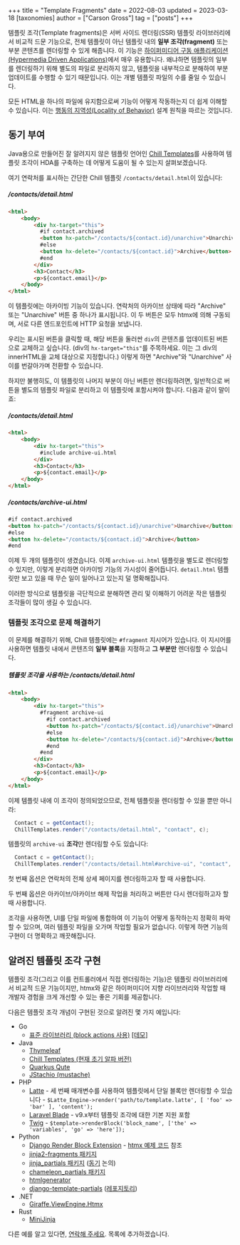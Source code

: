 +++
title = "Template Fragments"
date = 2022-08-03
updated = 2023-03-18
[taxonomies]
author = ["Carson Gross"]
tag = ["posts"]
+++

템플릿 조각(Template fragments)은 서버 사이드 렌더링(SSR) 템플릿 라이브러리에서 비교적 드문 기능으로, 
전체 템플릿이 아닌 템플릿 내의 **일부 조각(fragment)** 또는 부분 콘텐츠를 렌더링할 수 있게 해줍니다. 
이 기능은 [하이퍼미디어 구동 애플리케이션(Hypermedia Driven Applications)](@/essays/hypermedia-driven-applications.md)에서 매우 유용합니다. 
왜냐하면 템플릿의 일부를 렌더링하기 위해 별도의 파일로 분리하지 않고, 템플릿을 내부적으로 분해하여 부분 업데이트를 수행할 수 있기 때문입니다. 이는 개별 템플릿 파일의 수를 줄일 수 있습니다.

모든 HTML을 하나의 파일에 유지함으로써 기능이 어떻게 작동하는지 더 쉽게 이해할 수 있습니다. 
이는 [행동의 지역성(Locality of Behavior)](@/essays/locality-of-behaviour.md) 설계 원칙을 따르는 것입니다.

## 동기 부여

Java용으로 만들어진 잘 알려지지 않은 템플릿 언어인 
[Chill Templates](https://github.com/bigskysoftware/chill/tree/master/chill-script)를 사용하여 템플릿 조각이 HDA를 구축하는 데 어떻게 도움이 될 수 있는지 살펴보겠습니다.

여기 연락처를 표시하는 간단한 Chill 템플릿 `/contacts/detail.html`이 있습니다:

##### /contacts/detail.html
```html
<html>
    <body>
        <div hx-target="this">
          #if contact.archived
          <button hx-patch="/contacts/${contact.id}/unarchive">Unarchive</button>
          #else
          <button hx-delete="/contacts/${contact.id}">Archive</button>
          #end
        </div>
        <h3>Contact</h3>
        <p>${contact.email}</p>
    </body>
</html>
```

이 템플릿에는 아카이빙 기능이 있습니다. 연락처의 아카이브 상태에 따라 "Archive" 또는 "Unarchive" 버튼 중 하나가 표시됩니다. 
이 두 버튼은 모두 htmx에 의해 구동되며, 서로 다른 엔드포인트에 HTTP 요청을 보냅니다.

우리는 표시된 버튼을 클릭할 때, 해당 버튼을 둘러싼 `div`의 콘텐츠를 업데이트된 버튼으로 교체하고 싶습니다. 
(div의 `hx-target="this"`를 주목하세요. 이는 그 div의 innerHTML을 교체 대상으로 지정합니다.) 이렇게 하면 "Archive"와 "Unarchive" 사이를 번갈아가며 전환할 수 있습니다.

하지만 불행히도, 이 템플릿의 나머지 부분이 아닌 버튼만 렌더링하려면, 일반적으로 버튼을 별도의 템플릿 파일로 분리하고 이 템플릿에 포함시켜야 합니다. 다음과 같이 말이죠:

##### /contacts/detail.html
```html
<html>
    <body>
        <div hx-target="this">
          #include archive-ui.html
        </div>
        <h3>Contact</h3>
        <p>${contact.email}</p>
    </body>
</html>
```

##### /contacts/archive-ui.html
```html
#if contact.archived
<button hx-patch="/contacts/${contact.id}/unarchive">Unarchive</button>
#else
<button hx-delete="/contacts/${contact.id}">Archive</button>
#end
```

이제 두 개의 템플릿이 생겼습니다. 이제 `archive-ui.html` 템플릿을 별도로 렌더링할 수 있지만, 이렇게 분리하면 아카이빙 기능의 가시성이 줄어듭니다. 
`detail.html` 템플릿만 보고 있을 때 무슨 일이 일어나고 있는지 덜 명확해집니다.

이러한 방식으로 템플릿을 극단적으로 분해하면 관리 및 이해하기 어려운 작은 템플릿 조각들이 많이 생길 수 있습니다.

### 템플릿 조각으로 문제 해결하기

이 문제를 해결하기 위해, Chill 템플릿에는 `#fragment` 지시어가 있습니다. 이 지시어를 사용하면 템플릿 내에서 콘텐츠의 **일부 블록**을 지정하고 **그 부분만** 렌더링할 수 있습니다.

##### 템플릿 조각을 사용하는 /contacts/detail.html
```html
<html>
    <body>
        <div hx-target="this">
          #fragment archive-ui
            #if contact.archived
            <button hx-patch="/contacts/${contact.id}/unarchive">Unarchive</button>
            #else
            <button hx-delete="/contacts/${contact.id}">Archive</button>
            #end
          #end
        </div>
        <h3>Contact</h3>
        <p>${contact.email}</p>
    </body>
</html>
```

이제 템플릿 내에 이 조각이 정의되었으므로, 전체 템플릿을 렌더링할 수 있을 뿐만 아니라:

```java
  Contact c = getContact();
  ChillTemplates.render("/contacts/detail.html", "contact", c);
```

템플릿의 `archive-ui` **조각**만 렌더링할 수도 있습니다:

```java
  Contact c = getContact();
  ChillTemplates.render("/contacts/detail.html#archive-ui", "contact", c);
```

첫 번째 옵션은 연락처의 전체 상세 페이지를 렌더링하고자 할 때 사용합니다.

두 번째 옵션은 아카이브/아카이브 해제 작업을 처리하고 버튼만 다시 렌더링하고자 할 때 사용합니다.

조각을 사용하면, UI를 단일 파일에 통합하여 이 기능이 어떻게 동작하는지 정확히 파악할 수 있으며, 여러 템플릿 파일을 오가며 작업할 필요가 없습니다. 
이렇게 하면 기능의 구현이 더 명확하고 깨끗해집니다.

## 알려진 템플릿 조각 구현

템플릿 조각(그리고 이를 컨트롤러에서 직접 렌더링하는 기능)은 템플릿 라이브러리에서 비교적 드문 기능이지만, 
htmx와 같은 하이퍼미디어 지향 라이브러리와 작업할 때 개발자 경험을 크게 개선할 수 있는 좋은 기회를 제공합니다.

다음은 템플릿 조각 개념이 구현된 것으로 알려진 몇 가지 예입니다:

* Go
  * [표준 라이브러리 (block actions 사용)](https://pkg.go.dev/text/template) [[데모]](https://gist.github.com/benpate/f92b77ea9b3a8503541eb4b9eb515d8a)
* Java
  * [Thymeleaf](https://www.thymeleaf.org/doc/tutorials/3.0/usingthymeleaf.html#fragment-specification-syntax)
  * [Chill Templates (현재 초기 알파 버전)](https://github.com/bigskysoftware/chill/tree/master/chill-script)
  * [Quarkus Qute](https://quarkus.io/guides/qute-reference#fragments)
  * [JStachio (mustache)](https://jstach.io/doc/jstachio/current/apidocs/#mustache_fragments)
* PHP
  * [Latte](https://latte.nette.org/en/template-inheritance#toc-blocks) - 세 번째 매개변수를 사용하여 템플릿에서 단일 블록만 렌더링할 수 있습니다 -  `$Latte_Engine->render('path/to/template.latte', [ 'foo' => 'bar' ], 'content');`
  * [Laravel Blade](https://laravel.com/docs/10.x/blade#rendering-blade-fragments) - v9.x부터 템플릿 조각에 대한 기본 지원 포함
  * [Twig](https://twig.symfony.com/doc/3.x/api.html#rendering-templates) - `$template->renderBlock('block_name', ['the' => 'variables', 'go' => 'here']);`
* Python
  * [Django Render Block Extension](https://pypi.org/project/django-render-block/) - [htmx 예제 코드](https://github.com/spookylukey/django-htmx-patterns/blob/master/inline_partials.rst) 참조
  * [jinja2-fragments 패키지](https://github.com/sponsfreixes/jinja2-fragments)
  * [jinja_partials 패키지](https://github.com/mikeckennedy/jinja_partials) ([동기](https://github.com/mikeckennedy/jinja_partials/issues/1) 논의)
  * [chameleon_partials 패키지](https://github.com/mikeckennedy/chameleon_partials)
  * [htmlgenerator](https://github.com/basxsoftwareassociation/htmlgenerator)
  * [django-template-partials](https://pypi.org/project/django-template-partials/) ([레포지토리](https://github.com/carltongibson/django-template-partials))
* .NET
  * [Giraffe.ViewEngine.Htmx](https://github.com/bit-badger/Giraffe.Htmx/tree/main/src/ViewEngine.Htmx)
* Rust
  * [MiniJinja](https://docs.rs/minijinja/latest/minijinja/struct.State.html#method.render_block)

다른 예를 알고 있다면, [연락해 주세요](/discord). 목록에 추가하겠습니다.
